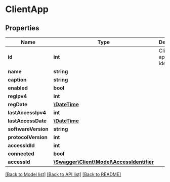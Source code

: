 # ClientApp

## Properties
Name | Type | Description | Notes
------------ | ------------- | ------------- | -------------
**id** | **int** | Client application identifier | [optional] 
**name** | **string** |  | [optional] 
**caption** | **string** |  | [optional] 
**enabled** | **bool** |  | [optional] 
**regIpv4** | **int** |  | [optional] 
**regDate** | [**\DateTime**](\DateTime.md) |  | [optional] 
**lastAccessIpv4** | **int** |  | [optional] 
**lastAccessDate** | [**\DateTime**](\DateTime.md) |  | [optional] 
**softwareVersion** | **string** |  | [optional] 
**protocolVersion** | **int** |  | [optional] 
**accessIdId** | **int** |  | [optional] 
**connected** | **bool** |  | [optional] 
**accessId** | [**\Swagger\Client\Model\AccessIdentifier**](AccessIdentifier.md) |  | [optional] 

[[Back to Model list]](../README.md#documentation-for-models) [[Back to API list]](../README.md#documentation-for-api-endpoints) [[Back to README]](../README.md)


